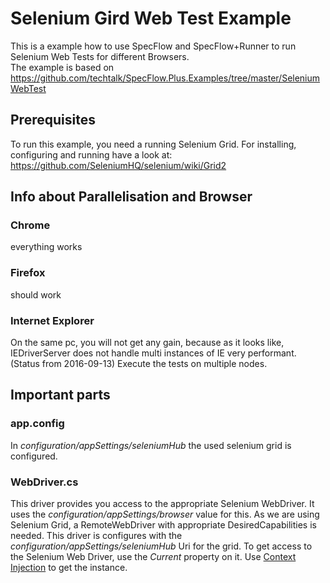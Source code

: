 # Selenium Gird Web Test Example

This is a example how to use SpecFlow and SpecFlow+Runner to run Selenium Web Tests for different Browsers.  
The example is based on https://github.com/techtalk/SpecFlow.Plus.Examples/tree/master/SeleniumWebTest

## Prerequisites
To run this example, you need a running Selenium Grid. For installing, configuring and running have a look at: https://github.com/SeleniumHQ/selenium/wiki/Grid2

## Info about Parallelisation and Browser
### Chrome
everything works

### Firefox
should work

### Internet Explorer
On the same pc, you will not get any gain, because as it looks like, IEDriverServer does not handle multi instances of IE very performant. (Status from 2016-09-13)
Execute the tests on multiple nodes.



## Important parts

### app.config
In _configuration/appSettings/seleniumHub_ the used selenium grid is configured. 

### WebDriver.cs
This driver provides you access to the appropriate Selenium WebDriver. It uses the _configuration/appSettings/browser_ value for this.
As we are using Selenium Grid, a RemoteWebDriver with appropriate DesiredCapabilities is needed. This driver is configures with the _configuration/appSettings/seleniumHub_ Uri for the grid.
To get access to the Selenium Web Driver, use the _Current_ property on it. Use [Context Injection](http://www.specflow.org/documentation/Context-Injection/) to get the instance.

